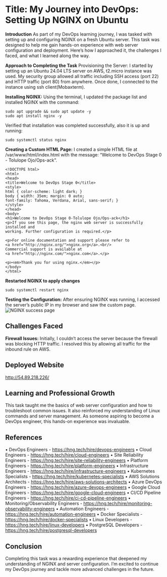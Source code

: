 # Title: My Journey into DevOps: Setting Up NGINX on Ubuntu

**Introduction**
As part of my DevOps learning journey, I was tasked with setting up and configuring NGINX on a fresh Ubuntu server. This task was designed to help me gain hands-on experience with web server configuration and deployment. Here’s how I approached it, the challenges I faced, and what I learned along the way.

**Approach to Completing the Task**
Provisioning the Server: I started by setting up an Ubuntu 24.04 LTS server on AWS, t2.micro instance was used. My security group allowed all traffic including SSH access (port 22) and HTTP traffic (port 80) from anywhere. Once done, I connected to the instance using ssh client(Mobaxterm).

**Installing NGINX:** 
Using the terminal, I updated the package list and installed NGINX with the command: 
```
sudo apt upgrade && sudo apt update -y
sudo apt install nginx -y
```
Verified that installation was completed successfully, also it is up and running:
```
sudo systemctl status nginx
```
**Creating a Custom HTML Page:** 
I created a simple HTML file at /var/www/html/index.html with the message: “Welcome to DevOps Stage 0 - Tolulope Ojo/Ops-ack”.
```
<!DOCTYPE html>
<html>
<head>
<title>Welcome to DevOps Stage 0</title>
<style>
html { color-scheme: light dark; }
body { width: 35em; margin: 0 auto;
font-family: Tahoma, Verdana, Arial, sans-serif; }
</style>
</head>
<body>
<h1>Welcome to DevOps Stage 0-Tolulope Ojo/Ops-ack</h1>
<p>If you see this page, the nginx web server is successfully installed and
working. Further configuration is required.</p>

<p>For online documentation and support please refer to
<a href="http://nginx.org/">nginx.org</a>.<br/>
Commercial support is available at
<a href="http://nginx.com/">nginx.com</a>.</p>

<p><em>Thank you for using nginx.</em></p>
</body>
</html>
```
**Restarted NGINX to apply changes**
```
sudo systemctl restart nginx
```
**Testing the Configuration:** 
After ensuring NGINX was running, I accessed the server’s public IP in my browser and saw the custom page.
![NGINX success page](https://github.com/user-attachments/assets/1d1e80e9-0437-48b3-91f6-012da5ba8918)

## **Challenges Faced**
**Firewall Issues:** 
Initially, I couldn’t access the server because the firewall was blocking HTTP traffic. I resolved this by allowing all traffic for the inbound rule on AWS.

## **Deployed Website**
http://54.89.218.226/

## **Learning and Professional Growth**
This task taught me the basics of web server configuration and how to troubleshoot common issues. It also reinforced my understanding of Linux commands and server management. As someone aspiring to become a DevOps engineer, this hands-on experience was invaluable. 

## References
• DevOps Engineers -  https://hng.tech/hire/devops-engineers
• Cloud Engineers -  https://hng.tech/hire/cloud-engineers
• Site Reliability Engineers -  https://hng.tech/hire/site-reliability-engineers
• Platform Engineers -  https://hng.tech/hire/platform-engineers
• Infrastructure Engineers -  https://hng.tech/hire/infrastructure-engineers
• Kubernetes Specialists -  https://hng.tech/hire/kubernetes-specialists
• AWS Solutions Architects -  https://hng.tech/hire/aws-solutions-architects
• Azure DevOps Engineers -  https://hng.tech/hire/azure-devops-engineers
• Google Cloud Engineers -  https://hng.tech/hire/google-cloud-engineers
• CI/CD Pipeline Engineers -  https://hng.tech/hire/ci-cd-pipeline-engineers
• Monitoring/Observability Engineers -  https://hng.tech/hire/monitoring-observability-engineers
• Automation Engineers -  https://hng.tech/hire/automation-engineers
• Docker Specialists -  https://hng.tech/hire/docker-specialists
• Linux Developers -  https://hng.tech/hire/linux-developers
• PostgreSQL Developers -  https://hng.tech/hire/postgresql-developers


## **Conclusion**
Completing this task was a rewarding experience that deepened my understanding of NGINX and server configuration. I’m excited to continue my DevOps journey and tackle more advanced challenges in the future.
